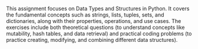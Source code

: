 This assignment focuses on Data Types and Structures in Python. It covers the fundamental concepts such as strings, lists, tuples, sets, and dictionaries, along with their properties, operations, and use cases. The exercises include both theoretical questions (to understand concepts like mutability, hash tables, and data retrieval) and practical coding problems (to practice creating, modifying, and combining different data structures).
